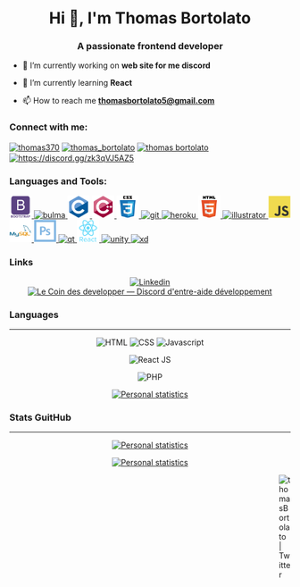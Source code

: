 <h1 align="center">Hi 👋, I'm Thomas Bortolato</h1>
<h3 align="center">A passionate frontend developer</h3>

- 🔭 I’m currently working on **web site for me discord**

- 🌱 I’m currently learning **React**

- 📫 How to reach me **thomasbortolato5@gmail.com**

<h3 align="left">Connect with me:</h3>
<p align="left">
<a href="https://codepen.io/thomas370" target="blank"><img align="center" src="https://raw.githubusercontent.com/rahuldkjain/github-profile-readme-generator/master/src/images/icons/Social/codepen.svg" alt="thomas370" height="30" width="40" /></a>
<a href="https://twitter.com/thomas_bortolato" target="blank"><img align="center" src="https://raw.githubusercontent.com/rahuldkjain/github-profile-readme-generator/master/src/images/icons/Social/twitter.svg" alt="thomas_bortolato" height="30" width="40" /></a>
<a href="https://linkedin.com/in/thomas bortolato" target="blank"><img align="center" src="https://raw.githubusercontent.com/rahuldkjain/github-profile-readme-generator/master/src/images/icons/Social/linked-in-alt.svg" alt="thomas bortolato" height="30" width="40" /></a>
<a href="https://discord.gg/https://discord.gg/zk3qVJ5AZ5" target="blank"><img align="center" src="https://raw.githubusercontent.com/rahuldkjain/github-profile-readme-generator/master/src/images/icons/Social/discord.svg" alt="https://discord.gg/zk3qVJ5AZ5" height="30" width="40" /></a>
</p>

<h3 align="left">Languages and Tools:</h3>
<p align="left"> <a href="https://getbootstrap.com" target="_blank" rel="noreferrer"> <img src="https://raw.githubusercontent.com/devicons/devicon/master/icons/bootstrap/bootstrap-plain-wordmark.svg" alt="bootstrap" width="40" height="40"/> </a> <a href="https://bulma.io/" target="_blank" rel="noreferrer"> <img src="https://raw.githubusercontent.com/gilbarbara/logos/804dc257b59e144eaca5bc6ffd16949752c6f789/logos/bulma.svg" alt="bulma" width="40" height="40"/> </a> <a href="https://www.cprogramming.com/" target="_blank" rel="noreferrer"> <img src="https://raw.githubusercontent.com/devicons/devicon/master/icons/c/c-original.svg" alt="c" width="40" height="40"/> </a> <a href="https://www.w3schools.com/cpp/" target="_blank" rel="noreferrer"> <img src="https://raw.githubusercontent.com/devicons/devicon/master/icons/cplusplus/cplusplus-original.svg" alt="cplusplus" width="40" height="40"/> </a> <a href="https://www.w3schools.com/css/" target="_blank" rel="noreferrer"> <img src="https://raw.githubusercontent.com/devicons/devicon/master/icons/css3/css3-original-wordmark.svg" alt="css3" width="40" height="40"/> </a> <a href="https://git-scm.com/" target="_blank" rel="noreferrer"> <img src="https://www.vectorlogo.zone/logos/git-scm/git-scm-icon.svg" alt="git" width="40" height="40"/> </a> <a href="https://heroku.com" target="_blank" rel="noreferrer"> <img src="https://www.vectorlogo.zone/logos/heroku/heroku-icon.svg" alt="heroku" width="40" height="40"/> </a> <a href="https://www.w3.org/html/" target="_blank" rel="noreferrer"> <img src="https://raw.githubusercontent.com/devicons/devicon/master/icons/html5/html5-original-wordmark.svg" alt="html5" width="40" height="40"/> </a> <a href="https://www.adobe.com/in/products/illustrator.html" target="_blank" rel="noreferrer"> <img src="https://www.vectorlogo.zone/logos/adobe_illustrator/adobe_illustrator-icon.svg" alt="illustrator" width="40" height="40"/> </a> <a href="https://developer.mozilla.org/en-US/docs/Web/JavaScript" target="_blank" rel="noreferrer"> <img src="https://raw.githubusercontent.com/devicons/devicon/master/icons/javascript/javascript-original.svg" alt="javascript" width="40" height="40"/> </a> <a href="https://www.mysql.com/" target="_blank" rel="noreferrer"> <img src="https://raw.githubusercontent.com/devicons/devicon/master/icons/mysql/mysql-original-wordmark.svg" alt="mysql" width="40" height="40"/> </a> <a href="https://www.photoshop.com/en" target="_blank" rel="noreferrer"> <img src="https://raw.githubusercontent.com/devicons/devicon/master/icons/photoshop/photoshop-line.svg" alt="photoshop" width="40" height="40"/> </a> <a href="https://www.qt.io/" target="_blank" rel="noreferrer"> <img src="https://upload.wikimedia.org/wikipedia/commons/0/0b/Qt_logo_2016.svg" alt="qt" width="40" height="40"/> </a> <a href="https://reactjs.org/" target="_blank" rel="noreferrer"> <img src="https://raw.githubusercontent.com/devicons/devicon/master/icons/react/react-original-wordmark.svg" alt="react" width="40" height="40"/> </a> <a href="https://unity.com/" target="_blank" rel="noreferrer"> <img src="https://www.vectorlogo.zone/logos/unity3d/unity3d-icon.svg" alt="unity" width="40" height="40"/> </a> <a href="https://www.adobe.com/products/xd.html" target="_blank" rel="noreferrer"> <img src="https://cdn.worldvectorlogo.com/logos/adobe-xd.svg" alt="xd" width="40" height="40"/> </a> </p>



### Links
<p align="center">
    <a href="https://www.linkedin.com/in/thomas-bortolato-19134a1a4/">
        <img
            src="https://cdn.discordapp.com/attachments/900396449852973106/920313900589785118/linkedin.png"
            width="64" height="64"
        alt="Linkedin"
        />
    </a>
    <a href="https://discord.gg/kmfdmAzbJq">
        <img
            src="https://cdn.discordapp.com/attachments/900396449852973106/920314394959827014/icons8-nouveau-logo-discord-48.png"
            width="64" height="64"
            alt="Le Coin des developper — Discord d'entre-aide développement"
        />
    </a>
</p>

### Languages
---

<p align="center">
    <img
        src="https://upload.wikimedia.org/wikipedia/commons/thumb/6/61/HTML5_logo_and_wordmark.svg/1200px-HTML5_logo_and_wordmark.svg.png"
        width="64" height="64"
        alt="HTML"
    />
    <img
        src="https://cdn.iconscout.com/icon/free/png-256/css3-8-1175200.png"
        width="64" height="64"
        alt="CSS"
    />
    <img
        src="https://cdn.iconscout.com/icon/free/png-256/javascript-2038874-1720087.png"
        width="64" height="64"
        alt="Javascript"
    />
</p>

<p align="center">
    <img
        src="https://files.readme.io/320345b-React_Logo_256x256.png"
        width="64" height="64"
        alt="React JS"
    />
</p>

<p align="center">
    <img
        src="https://www.grafics.fr/wp-content/uploads/2015/01/php-copyright-avec-les-annees-01.png"
        width="64" height="64"
        alt="PHP"
   />
<p align="center">
    <a href="https://github.com/anuraghazra/github-readme-stats"><img src="https://camo.githubusercontent.com/45c6e1b432f316d9a2ba57811087af5961791889bf830c7b04d9410b9c6594da/68747470733a2f2f6769746875622d726561646d652d73746174732e76657263656c2e6170702f6170692f77616b6174696d653f757365726e616d653d74686f6d6173333730267468656d653d6461726b" alt="Personal statistics" data-canonical-src="https://github-readme-stats.vercel.app/api?username=thomas370&theme=dark&show_icons=true" style="max-width: 100%;"></a>
</p>

### Stats GuitHub
---
<p align="center">
    <a href="https://github.com/anuraghazra/github-readme-stats"><img src="https://camo.githubusercontent.com/a49bd69057381c90dff8543217d33e4e6d56cf7ee325d3745599574a3e37baef/68747470733a2f2f6769746875622d726561646d652d73746174732e76657263656c2e6170702f6170692f746f702d6c616e67732f3f757365726e616d653d74686f6d6173333730267468656d653d6461726b" alt="Personal statistics" data-canonical-src="https://github-readme-stats.vercel.app/api?username=thomas370&theme=dark&show_icons=true" style="max-width: 100%;"></a>
</p>


<p align="center">
    <a href="https://github.com/anuraghazra/github-readme-stats"><img src="https://camo.githubusercontent.com/5e97fd7c4aae01c8db9a18a8f3647daaef3e60f0f7c116e4d845795416f99e38/68747470733a2f2f6769746875622d726561646d652d73746174732e76657263656c2e6170702f6170693f757365726e616d653d74686f6d6173333730267468656d653d6461726b2673686f775f69636f6e733d74727565" alt="Personal statistics" data-canonical-src="https://github-readme-stats.vercel.app/api?username=thomas370&theme=dark&show_icons=true" style="max-width: 100%;"></a>
</p>

<a href="hhttps://twitter.com/Thomasbortolat3">
  <img align="right" alt="thomasBortolato | Twitter" width="21px" src="https://cdn.discordapp.com/attachments/900396449852973106/920330948028022844/5a3a185132ceb1.89894673151375675320812609.png" />
</a>
